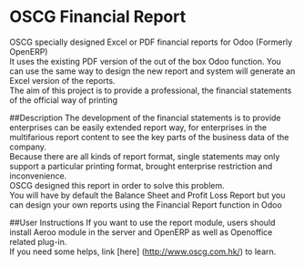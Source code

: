 # OSCG Financial Report
OSCG specially designed Excel or PDF financial reports for Odoo (Formerly OpenERP) <br>
It uses the existing PDF version of the out of the box Odoo function. You can use the same way to design the new report and system will generate an Excel version of the reports. <br>
The aim of this project is to provide a professional, the financial statements of the official way of printing<br>

##Description
The development of the financial statements is to provide enterprises can be easily extended report way, for enterprises in the multifarious report content to see the key parts of the business data of the company.<br>
Because there are all kinds of report format, single statements may only support a particular printing format, brought enterprise restriction and inconvenience.<br>
OSCG designed this report in order to solve this problem.<br>
You will have by default the Balance Sheet and Profit Loss Report but you can design your own reports using the Financial Report function in Odoo<br>

##User Instructions
If you want to use the report module, users should install Aeroo module in the server and OpenERP as well as Openoffice related plug-in.<br>
If you need some helps, link [here] (http://www.oscg.com.hk/) to learn.



